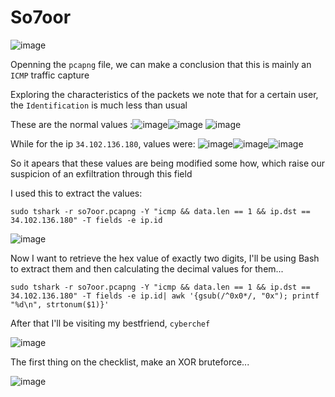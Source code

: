 # So7oor

![image](https://github.com/user-attachments/assets/815312d8-9398-4282-8327-93ca264448ae)

Openning the ```pcapng``` file, we can make a conclusion that this is mainly an ```ICMP``` traffic capture

Exploring the characteristics of the packets we note that for a certain user, the ```Identification``` is much less than usual

These are the normal values :![image](https://github.com/user-attachments/assets/c9f19a2e-ab6f-43b1-8455-8a1b954702ff)![image](https://github.com/user-attachments/assets/deb35dcf-dcaa-4c4e-8a72-91499b41ec24)
![image](https://github.com/user-attachments/assets/6f9bce29-0247-46e8-bc2a-cddf94d44287)

While for the ip ```34.102.136.180```, values were: ![image](https://github.com/user-attachments/assets/38b19fcf-744b-4a11-80ec-e56a22ef4b07)![image](https://github.com/user-attachments/assets/8897a858-9482-4943-9c95-208e8aa0f5fd)![image](https://github.com/user-attachments/assets/f4843a9f-5267-4e75-9ef4-a1fc3c16916f)

So it apears that these values are being modified some how, which raise our suspicion of an exfiltration through this field

I used this to extract the values:
```
sudo tshark -r so7oor.pcapng -Y "icmp && data.len == 1 && ip.dst == 34.102.136.180" -T fields -e ip.id
```

![image](https://github.com/user-attachments/assets/3a109fa5-5fe0-490f-ac85-a9f2b613496a)

Now I want to retrieve the hex value of exactly two digits, I'll be using Bash to extract them and then calculating the decimal values for them...
```
sudo tshark -r so7oor.pcapng -Y "icmp && data.len == 1 && ip.dst == 34.102.136.180" -T fields -e ip.id| awk '{gsub(/^0x0*/, "0x"); printf "%d\n", strtonum($1)}'
```

After that I'll be visiting my bestfriend, ```cyberchef```

![image](https://github.com/user-attachments/assets/8e3bb544-19ff-4e10-9d5f-5d94e3bc6629)

The first thing on the checklist, make an XOR bruteforce...

![image](https://github.com/user-attachments/assets/3461c791-c4ec-4dbd-ba73-7ba308f42813)


